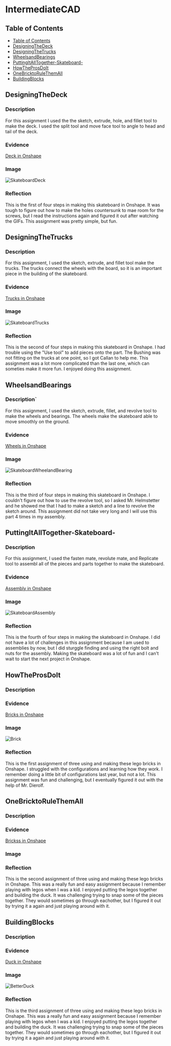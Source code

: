 # IntermediateCAD


## Table of Contents
* [Table of Contents](#TableOfContents)
* [DesigningTheDeck](#DesigningTheDeck)
* [DesigningTheTrucks](#DesigningTheTrucks)
* [WheelsandBearings](#WheelsandBearings)
* [PuttingItAllTogether-Skateboard-](#PuttingItAllTogether-Skateboard-)
* [HowTheProsDoIt](#HowTheProsDoIt)
* [OneBricktoRuleThemAll](#OneBricktoRuleThemAll)
* [BuildingBlocks](#BuildingBlocks)


## DesigningTheDeck

### Description

For this assignment I used the the sketch, extrude, hole, and fillet tool to make the deck. I used the split tool and move face tool to angle to head and tail of the deck.

### Evidence

[Deck in Onshape](https://cvilleschools.onshape.com/documents/355afc777aa6abbd9c60a087/w/24ed3c5488771de1c00888d3/e/85ab9cb02bf9a5627bde7562)

### Image

![SkateboardDeck](https://user-images.githubusercontent.com/71349670/139080845-dc11aeac-4064-4fd1-817b-26b83f1e1eaa.jpg)

### Reflection

This is the first of four steps in making this skateboard in Onshape. It was tough to figure out how to make the holes countersunk to mae room for the screws, but I read the instructions again and figured it out after watching the GIFs. This assignment was pretty simple, but fun.



## DesigningTheTrucks

### Description

For this assignment, I used the sketch, extrude, and fillet tool make the trucks. The trucks connect the wheels with the board, so it is an important piece in the building of the skateboard.

### Evidence

[Trucks in Onshape](https://cvilleschools.onshape.com/documents/355afc777aa6abbd9c60a087/w/24ed3c5488771de1c00888d3/e/85ab9cb02bf9a5627bde7562)

### Image

![SkateboardTrucks](https://user-images.githubusercontent.com/71349670/139080902-96e30054-e72d-48df-a4a2-d70cc56698aa.jpg)

### Reflection

This is the second of four steps in making this skateboard in Onshape. I had trouble using the "Use tool" to add pieces onto the part. The Bushing was not fitting on the trucks at one point, so I got Callan to help me. This assignment was a lot more complicated than the last one, which can someties make it more fun. I enjoyed doing this assignment.



## WheelsandBearings

### Description`

For this assignment, I used the sketch, extrude, fillet, and revolve tool to make the wheels and bearings. The wheels make the skateboard able to move smoothly on the ground.

### Evidence

[Wheels in Onshape](https://cvilleschools.onshape.com/documents/355afc777aa6abbd9c60a087/w/24ed3c5488771de1c00888d3/e/9536a77f9b3edee28d927251)

### Image

![SkateboardWheelandBearing](https://user-images.githubusercontent.com/71349670/139081020-40e2eb04-5e21-4f60-92b2-3db8c13d1982.jpg)

### Reflection

This is the third of four steps in making this skateboard in Onshape. I couldn't figure out how to use the revolve tool, so I asked Mr. Helmstetter and he showed me that I had to make a sketch and a line to revolve the sketch around. This assignment did not take very long and I will use this part 4 times in my assembly.



## PuttingItAllTogether-Skateboard-

### Description

For this assignment, I used the fasten mate, revolute mate, and Replicate tool to assembl all of the pieces and parts together to make the skateboard.

### Evidence

[Assembly in Onshape](https://cvilleschools.onshape.com/documents/355afc777aa6abbd9c60a087/w/24ed3c5488771de1c00888d3/e/b004a1281839fcab5edcafbe)

### Image

![SkateboardAssembly](https://user-images.githubusercontent.com/71349670/139081081-661e1937-620b-4652-9503-a6f70f1ea1c1.jpg)

### Reflection

This is the fourth of four steps in making the skateboard in Onshape. I did not have a lot of challenges in this assignment because I am used to assemblies by now, but I did sturggle finding and using the right bolt and nuts for the assembly. Making the skateboard was a lot of fun and I can't wait to start the next project in Onshape.



## HowTheProsDoIt

### Description

### Evidence

[Bricks in Onshape](https://cvilleschools.onshape.com/documents/ee1a02a6dee65cde9dc8d7c6/w/3e28a5e00565684111a6958c/e/b846cdcacb39e9c916eff2c7)

### Image

![Brick](https://user-images.githubusercontent.com/71349670/139081137-37aad17b-1ba1-4cde-b26f-a3c38a355cb3.jpg)

### Reflection

This is the first assignment of three using and making these lego bricks in Onshape. I struggled with the configurations and learning how they work. I remember doing a little bit of configurations last year, but not a lot. This assignment was fun and challenging, but I eventually figured it out with the help of Mr. Dierolf.



## OneBricktoRuleThemAll

### Description

### Evidence

[Brickss in Onshape](https://cvilleschools.onshape.com/documents/ee1a02a6dee65cde9dc8d7c6/w/3e28a5e00565684111a6958c/e/b846cdcacb39e9c916eff2c7)

### Image



### Reflection

This is the second assignment of three using and making these lego bricks in Onshape. This was a really fun and easy assignment because I remember playing with legos when I was a kid. I enjoyed putting the legos together and building the duck. It was challenging trying to snap some of the pieces together. They would sometimes go through eachother, but I figured it out by trying it a again and just playing around with it.



## BuildingBlocks

### Description

### Evidence

[Duck in Onshape](https://cvilleschools.onshape.com/documents/ee1a02a6dee65cde9dc8d7c6/w/3e28a5e00565684111a6958c/e/9d2f0819f9770584a06afd09)

### Image

![BetterDuck](https://user-images.githubusercontent.com/71349670/139081188-8026ff3b-8dc0-4fd7-b712-868f6d48e60d.jpg)

### Reflection

This is the third assignment of three using and making these lego bricks in Onshape. This was a really fun and easy assignment because I remember playing with legos when I was a kid. I enjoyed putting the legos together and building the duck. It was challenging trying to snap some of the pieces together. They would sometimes go through eachother, but I figured it out by trying it a again and just playing around with it.
